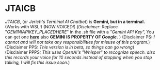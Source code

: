 # JTAICB
*JTAICB*, (or *Jerich's Terminal AI Chatbot*) is **Gemini, but in a terminal.** (Works with WSL!) (NOW VOICED!) (*Disclaimer*: Replace "*GEMINIAPIKEY_PLACEDHERE*" in the .sh file with a *"Gemini API Key",* You can get one [**here**](https://aistudio.google.com/apikey) also **GEMINI IS PROPERTY OF *Google*.** ) (Disclaimer PS: *I cannot and will not take any responsibilities for misuse of this program.*) (Disclaimer PPS: *This version is in beta, so things can go wrong*) (Disclaimer PPPS: *This uses OpenAI's "Whisper" to recognize speech. also this records your voice for 10 seconds instead of stopping when you stop talking, I will fix this issue soon.*) 
